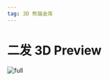 ```yaml
---
tag: 3D 熊猫金库
---
```




# 二发 3D Preview



![full](http://qn.canisminor.cc/2017-12-19-panda3d.png)

